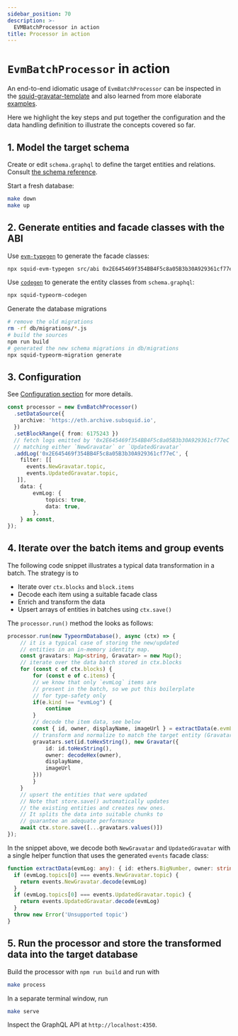 ```yaml
---
sidebar_position: 70
description: >-
  EVMBatchProcessor in action
title: Processor in action
---
```


# `EvmBatchProcessor` in action

An end-to-end idiomatic usage of `EvmBatchProcessor` can be inspected in the [squid-gravatar-template](https://github.com/subsquid/gravatar-squid) and also learned from more elaborate [examples](/examples).

Here we highlight the key steps and put together the configuration and the data handling definition to illustrate the concepts covered so far.

## 1. Model the target schema

Create or edit `schema.graphql` to define the target entities and relations. Consult [the schema reference](/graphql-api/schema-file).

Start a fresh database:
```bash
make down
make up
```

## 2. Generate entities and facade classes with the ABI

Use [`evm-typegen`](/basics/typegen/squid-evm-typegen) to generate the facade classes:
```bash
npx squid-evm-typegen src/abi 0x2E645469f354BB4F5c8a05B3b30A929361cf77eC#Gravity --clean
```

Use [`codegen`](/graphql-api/schema-file) to generate the entity classes from `schema.graphql`:
```bash
npx squid-typeorm-codegen
```
Generate the database migrations
```bash
# remove the old migrations
rm -rf db/migrations/*.js
# build the sources
npm run build
# generated the new schema migrations in db/migrations
npx squid-typeorm-migration generate
```

## 3. Configuration

See [Configuration section](/evm-indexing/configuration) for more details.

```ts
const processor = new EvmBatchProcessor()
  .setDataSource({
    archive: 'https://eth.archive.subsquid.io',
  })
  .setBlockRange({ from: 6175243 })
  // fetch logs emitted by '0x2E645469f354BB4F5c8a05B3b30A929361cf77eC'
  // matching either `NewGravatar` or `UpdatedGravatar`
  .addLog('0x2E645469f354BB4F5c8a05B3b30A929361cf77eC', {
    filter: [[
      events.NewGravatar.topic,
      events.UpdatedGravatar.topic,
   ]],
    data: {
        evmLog: {
            topics: true,
            data: true,
        },
    } as const,
});
```

## 4. Iterate over the batch items and group events

The following code snippet illustrates a typical data transformation in a batch. The strategy is to

- Iterate over `ctx.blocks` and `block.items`
- Decode each item using a suitable facade class
- Enrich and transform the data 
- Upsert arrays of entities in batches using `ctx.save()`

The `processor.run()` method the looks as follows:

```ts
processor.run(new TypeormDatabase(), async (ctx) => {
    // it is a typical case of storing the new/updated
    // entities in an in-memory identity map.
    const gravatars: Map<string, Gravatar> = new Map();
    // iterate over the data batch stored in ctx.blocks
    for (const c of ctx.blocks) {
        for (const e of c.items) {
        // we know that only `evmLog` items are
        // present in the batch, so we put this boilerplate
        // for type-safety only
        if(e.kind !== "evmLog") {
            continue
        }
        // decode the item data, see below
        const { id, owner, displayName, imageUrl } = extractData(e.evmLog)
        // transform and normalize to match the target entity (Gravatar)
        gravatars.set(id.toHexString(), new Gravatar({
            id: id.toHexString(),
            owner: decodeHex(owner),
            displayName,
            imageUrl
        })) 
        }
    }
    // upsert the entities that were updated 
    // Note that store.save() automatically updates 
    // the existing entities and creates new ones.
    // It splits the data into suitable chunks to
    // guarantee an adequate performance
    await ctx.store.save([...gravatars.values()])
});
```

In the snippet above, we decode both `NewGravatar` and `UpdatedGravatar` with a single helper function that uses the 
generated `events` facade class:
```ts
function extractData(evmLog: any): { id: ethers.BigNumber, owner: string, displayName: string, imageUrl: string} {
  if (evmLog.topics[0] === events.NewGravatar.topic) {
    return events.NewGravatar.decode(evmLog)
  }
  if (evmLog.topics[0] === events.UpdatedGravatar.topic) {
    return events.UpdatedGravatar.decode(evmLog)
  }
  throw new Error('Unsupported topic')
}
```

## 5. Run the processor and store the transformed data into the target database

Build the processor with `npm run build` and run with
```bash
make process
```

In a separate terminal window, run
```bash
make serve
```
Inspect the GraphQL API at `http://localhost:4350`.